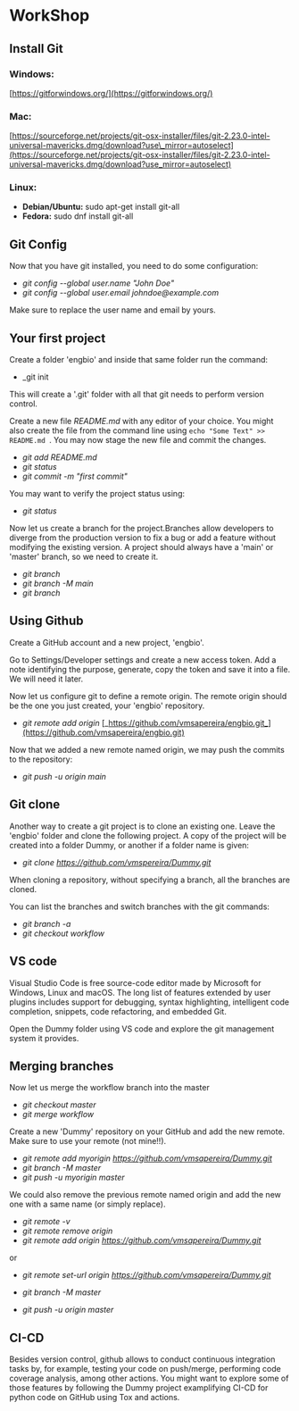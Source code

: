 # WorkShop


## Install Git

### Windows:
[https://gitforwindows.org/](https://gitforwindows.org/)

### Mac:

[https://sourceforge.net/projects/git-osx-installer/files/git-2.23.0-intel-universal-mavericks.dmg/download?use\_mirror=autoselect](https://sourceforge.net/projects/git-osx-installer/files/git-2.23.0-intel-universal-mavericks.dmg/download?use_mirror=autoselect)

### Linux:
   - **Debian/Ubuntu:** sudo apt-get install git-all
   - **Fedora:** sudo dnf install git-all

## Git Config

Now that you have git installed, you need to do some configuration: 

 - _git config --global user.name &quot;John Doe&quot;_
 - _git config --global user.email johndoe@example.com_
 
 Make sure to replace the user name and email by yours.
 
## Your first project
Create a folder 'engbio' and inside that same folder run the command:

- _git init

This will create a '.git' folder with all that git needs to perform version control.

Create a new file _README.md_ with any editor of your choice. You might also create the file from the command line using
`echo "Some Text" >> README.md `. You may now stage the new file and commit the changes.

- _git add README.md_
- _git status_
- _git commit -m &quot;first commit&quot;_

You may want to verify the project status using:

- _git status_

Now let us create a branch for the project.Branches allow developers to diverge from the production version to fix a bug or add a feature without modifying the existing version.
A project should always have a 'main' or 'master' branch, so we need to create it.

- _git branch_
- _git branch -M main_
- _git branch_

## Using Github

Create a GitHub account and a new project, &#39;engbio&#39;.

Go to Settings/Developer settings and create a new access token. Add a note identifying the purpose, generate, copy the token and save it into a file. We will need it later.

Now let us configure git to define a remote origin. The remote origin should be the one you just created, your 'engbio' repository. 

- _git remote add origin_ [_https://github.com/vmsapereira/engbio.git_](https://github.com/vmsapereira/engbio.git)

Now that we added a new remote named origin, we may push the commits to the repository:

- _git push -u origin main_

## Git clone

Another way to create a git project is to clone an existing one. Leave the 'engbio' folder and clone the following project. A copy of the project will be created into a folder Dummy, or another if a folder name is given:

- _git clone https://github.com/vmspereira/Dummy.git_

When cloning a repository, without specifying a branch, all the branches are cloned.

You can list the branches and switch branches with the git commands:

- _git branch -a_
- _git checkout workflow_

## VS code

Visual Studio Code is free source-code editor made by Microsoft for Windows, Linux and macOS. The long list of features extended by user plugins includes support for debugging, syntax highlighting, intelligent code completion, snippets, code refactoring, and embedded Git. 

Open the Dummy folder using VS code and explore the git management system it provides.

## Merging branches

Now let us merge the workflow branch into the master

- _git checkout master_
- _git merge workflow_

Create a new &#39;Dummy&#39; repository on your GitHub and add the new remote. Make sure to use your remote (not mine!!).

- _git remote add myorigin https://github.com/vmsapereira/Dummy.git_
- _git branch -M master_
- _git push -u myorigin master_

We could also remove the previous remote named origin and add the new one with a same name (or simply replace).

- _git remote -v_
- _git remote remove origin_
- _git remote add origin https://github.com/vmsapereira/Dummy.git_

or

- _git remote set-url origin https://github.com/vmsapereira/Dummy.git_


- _git branch -M master_
- _git push -u origin master_

## CI-CD

Besides version control, github allows to conduct continuous integration tasks by, for example, testing your code on push/merge, performing code coverage analysis, among other actions. You might want to explore some of those features by following the Dummy project examplifying CI-CD for python code on GitHub using Tox and actions. 
